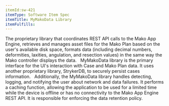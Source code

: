 ```yaml
---
itemId:sw-421
itemType: Software Item Spec
itemTitle: MyMakoData Library
itemFulfills: 
---
```

The proprietary library that coordinates REST API calls to the Mako App Engine, retrieves and manages asset files for the Mako Plan based on the user's available disk space, formats data (including decimal numbers, deformities, laxities, angulation, and resection values) in the same way the Mako controller displays the data.
 
MyMakoData library is the primary interface for the UI's interaction with Case and Mako Plan data. It uses another proprietary library, StrykerDB, to securely persist cases information.
 
Additionally, the MyMakoData library handles detecting, logging, and notifying the user about network and data failures. It performs a caching function, allowing the application to be used for a limited time while the device is offline or has no connectivity to the Mako App Engine REST API. It is responsible for enforcing the data retention policy.